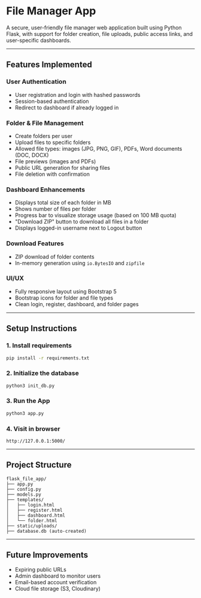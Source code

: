 
# File Manager App

A secure, user-friendly file manager web application built using Python Flask, with support for folder creation, file uploads, public access links, and user-specific dashboards.

---

## Features Implemented

### User Authentication
- User registration and login with hashed passwords
- Session-based authentication
- Redirect to dashboard if already logged in

### Folder & File Management
- Create folders per user
- Upload files to specific folders
- Allowed file types: images (JPG, PNG, GIF), PDFs, Word documents (DOC, DOCX)
- File previews (images and PDFs)
- Public URL generation for sharing files
- File deletion with confirmation

### Dashboard Enhancements
- Displays total size of each folder in MB
- Shows number of files per folder
- Progress bar to visualize storage usage (based on 100 MB quota)
- "Download ZIP" button to download all files in a folder
- Displays logged-in username next to Logout button

### Download Features
- ZIP download of folder contents
- In-memory generation using `io.BytesIO` and `zipfile`

### UI/UX
- Fully responsive layout using Bootstrap 5
- Bootstrap icons for folder and file types
- Clean login, register, dashboard, and folder pages

---

##  Setup Instructions

### 1. Install requirements
```bash
pip install -r requirements.txt
```

### 2. Initialize the database
```bash
python3 init_db.py
```

### 3. Run the App
```bash
python3 app.py
```

### 4. Visit in browser
```
http://127.0.0.1:5000/
```

---

##  Project Structure
```
flask_file_app/
├── app.py
├── config.py
├── models.py
├── templates/
│   ├── login.html
│   ├── register.html
│   ├── dashboard.html
│   └── folder.html
├── static/uploads/
├── database.db (auto-created)
```

---

##  Future Improvements
- Expiring public URLs
- Admin dashboard to monitor users
- Email-based account verification
- Cloud file storage (S3, Cloudinary)
